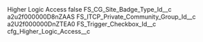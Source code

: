 <?xml version="1.0" encoding="UTF-8"?>
<CustomMetadata xmlns="http://soap.sforce.com/2006/04/metadata" xmlns:xsi="http://www.w3.org/2001/XMLSchema-instance" xmlns:xsd="http://www.w3.org/2001/XMLSchema">
    <label>Higher Logic Access</label>
    <protected>false</protected>
    <values>
        <field>FS_CG_Site_Badge_Type_Id__c</field>
        <value xsi:type="xsd:string">a2u2f000000D8nZAAS</value>
    </values>
    <values>
        <field>FS_ITCP_Private_Community_Group_Id__c</field>
        <value xsi:type="xsd:string">a2U2f000000DnZTEA0</value>
    </values>
    <values>
        <field>FS_Trigger_Checkbox_Id__c</field>
        <value xsi:type="xsd:string">cfg_Higher_Logic_Access__c</value>
    </values>
</CustomMetadata>
